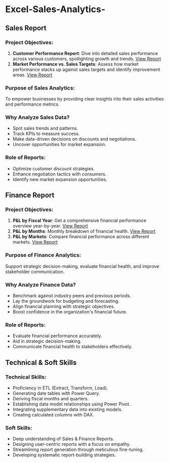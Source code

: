 # Excel-Sales-Analytics-

## Sales Report

### Project Objectives:
1. **Customer Performance Report**: Dive into detailed sales performance across various customers, spotlighting growth and trends.
[View Report](https://github.com/pragatijagadale/Excel-Sales-Analytics-/blob/main/Customer%20Performance%20Report.pdf)
2. **Market Performance vs. Sales Targets**: Assess how market performance stacks up against sales targets and identify improvement areas.
[View Report](https://github.com/pragatijagadale/Excel-Sales-Analytics-/blob/main/Market%20Performance%20vs%20Target%20Report.pdf)

### Purpose of Sales Analytics:
To empower businesses by providing clear insights into their sales activities and performance metrics.

### Why Analyze Sales Data?
- Spot sales trends and patterns.
- Track KPIs to measure success.
- Make data-driven decisions on discounts and negotiations.
- Uncover opportunities for market expansion.

### Role of Reports:
- Optimize customer discount strategies.
- Enhance negotiation tactics with consumers.
- Identify new market expansion opportunities.

## Finance Report

### Project Objectives:
1. **P&L by Fiscal Year**: Get a comprehensive financial performance overview year-by-year.
[View Report](https://github.com/pragatijagadale/Excel-Sales-Analytics-/blob/main/P%26L%20Statement%20by%20Fiscal%20Year.pdf)
2. **P&L by Months**: Monthly breakdown of financial health.
[View Report](https://github.com/pragatijagadale/Excel-Sales-Analytics-/blob/main/P%26L%20Statement%20by%20Months.pdf)
3. **P&L by Markets**: Compare financial performance across different markets.
[View Report](https://github.com/pragatijagadale/Excel-Sales-Analytics-/blob/main/P%26L%20Statement%20by%20Markets.pdf)

### Purpose of Finance Analytics:
Support strategic decision-making, evaluate financial health, and improve stakeholder communication.

### Why Analyze Finance Data?
- Benchmark against industry peers and previous periods.
- Lay the groundwork for budgeting and forecasting.
- Align financial planning with strategic objectives.
- Boost confidence in the organization's financial future.

### Role of Reports:
- Evaluate financial performance accurately.
- Aid in strategic decision-making.
- Communicate financial health to stakeholders effectively.

## Technical & Soft Skills

### Technical Skills:
- Proficiency in ETL (Extract, Transform, Load).
- Generating date tables with Power Query.
- Deriving fiscal months and quarters.
- Establishing data model relationships using Power Pivot.
- Integrating supplementary data into existing models.
- Creating calculated columns with DAX.

### Soft Skills:
- Deep understanding of Sales & Finance Reports.
- Designing user-centric reports with a focus on empathy.
- Streamlining report generation through meticulous fine-tuning.
- Developing systematic report-building strategies.
